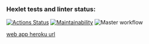 ### Hexlet tests and linter status:
[![Actions Status](https://github.com/tolyod/php-project-lvl4/workflows/hexlet-check/badge.svg)](https://github.com/tolyod/php-project-lvl4/actions)
[![Maintainability](https://api.codeclimate.com/v1/badges/7f5fc7479c0be183961f/maintainability)](https://codeclimate.com/github/tolyod/php-project-lvl4/maintainability)
![Master workflow](https://github.com/tolyod/php-project-lvl4/workflows/Master%20workflow/badge.svg)

[web app heroku url](https://obscure-reaches-96686.herokuapp.com/)
